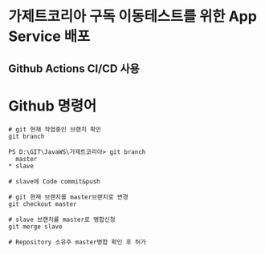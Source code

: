 # 가제트코리아 구독 이동테스트를 위한 App Service 배포
## Github Actions CI/CD 사용

# Github 명령어
```shell
# git 현재 작업중인 브랜치 확인
git branch

PS D:\GIT\JavaWS\가제트코리아> git branch
  master
* slave

# slave에 Code commit&push

# git 현재 브랜치를 master브랜치로 변경
git checkout master

# slave 브랜치를 master로 병합신청
git merge slave

# Repository 소유주 master병합 확인 후 허가
```